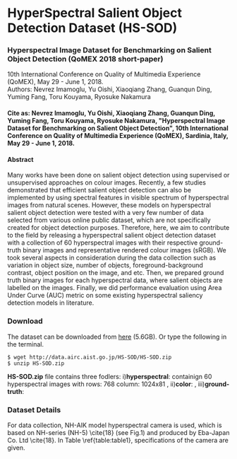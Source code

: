 # HyperSpectral Salient Object Detection Dataset (HS-SOD)

### Hyperspectral Image Dataset for Benchmarking on Salient Object Detection (QoMEX 2018 short-paper) 
10th International Conference on Quality of Multimedia Experience (QoMEX), May 29 - June 1, 2018.             
Authors: Nevrez Imamoglu, Yu Oishi, Xiaoqiang Zhang, Guanqun Ding, Yuming Fang, Toru Kouyama, Ryosuke Nakamura
#### Cite as: Nevrez Imamoglu, Yu Oishi, Xiaoqiang Zhang, Guanqun Ding, Yuming Fang, Toru Kouyama, Ryosuke Nakamura, "Hyperspectral Image Dataset for Benchmarking on Salient Object Detection", 10th International Conference on Quality of Multimedia Experience (QoMEX), Sardinia, Italy, May 29 - June 1, 2018.


#### Abstract
Many works have been done on salient object detection using supervised or unsupervised approaches on colour images. Recently, a few studies demonstrated that efficient salient object detection can also be implemented by using spectral features in visible spectrum of hyperspectral images from natural scenes. However, these models on hyperspectral salient object detection were tested with a very few number of data selected from various online public dataset, which are not specifically created for object detection purposes. Therefore, here, we aim to contribute to the field by releasing a hyperspectral salient object detection dataset with a collection of 60 hyperspectral images with their respective ground-truth binary images and representative rendered colour images (sRGB). We took several aspects in consideration during the data collection such as variation in object size, number of objects, foreground-background contrast, object position on the image, and etc. Then, we prepared ground truth binary images for each hyperspectral data, where salient objects are labelled on the images. Finally, we did performance evaluation using Area Under Curve (AUC) metric on some existing hyperspectral saliency detection models in literature.

### Download
The dataset can be downloaded from [here](http://data.airc.aist.go.jp/HS-SOD/HS-SOD.zip) (5.6GB). 
Or type the following in the terminal.

```
$ wget http://data.airc.aist.go.jp/HS-SOD/HS-SOD.zip
$ unzip HS-SOD.zip
```

**HS-SOD.zip** file contains three fodlers: i)**hyperspectral**: containign 60 hyperspectral images with rows: 768 column: 1024x81 , ii)**color**:   , iii)**ground-truth**:

### Dataset Details

For data collection, NH-AIK model hyperspectral camera is used, which is based on NH-series (NH-5) \cite{18} (see Fig.1) and produced by Eba-Japan Co. Ltd \cite{18}. In Table \ref{table:table1}, specifications of the camera are given. 



